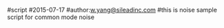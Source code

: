 #script
#2015-07-17
#author:w.yang@sileadinc.com
#this is noise sample script for common mode noise

